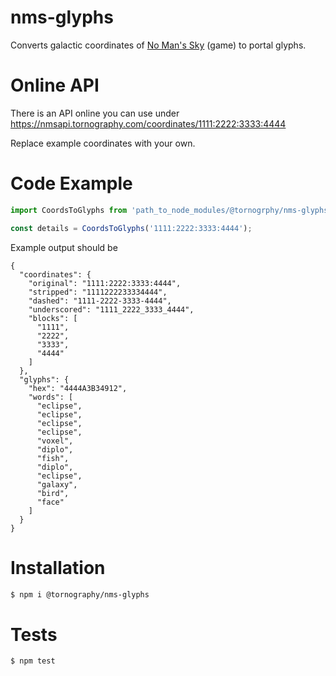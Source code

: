 # nms-glyphs
Converts galactic coordinates of [No Man's Sky](https://www.nomanssky.com/) (game) to portal glyphs.

# Online API
There is an API online you can use under https://nmsapi.tornography.com/coordinates/1111:2222:3333:4444

Replace example coordinates with your own.

# Code Example
```js
import CoordsToGlyphs from 'path_to_node_modules/@tornogrphy/nms-glyphs';

const details = CoordsToGlyphs('1111:2222:3333:4444');
```

Example output should be
```
{
  "coordinates": {
    "original": "1111:2222:3333:4444",
    "stripped": "1111222233334444",
    "dashed": "1111-2222-3333-4444",
    "underscored": "1111_2222_3333_4444",
    "blocks": [
      "1111",
      "2222",
      "3333",
      "4444"
    ]
  },
  "glyphs": {
    "hex": "4444A3B34912",
    "words": [
      "eclipse",
      "eclipse",
      "eclipse",
      "eclipse",
      "voxel",
      "diplo",
      "fish",
      "diplo",
      "eclipse",
      "galaxy",
      "bird",
      "face"
    ]
  }
}
```

# Installation
```bash
$ npm i @tornography/nms-glyphs
```

# Tests
```bash
$ npm test
```
